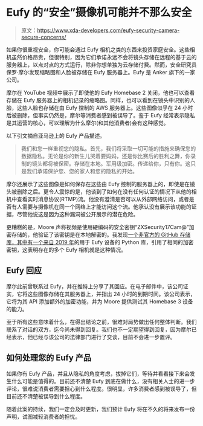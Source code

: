 # Eufy 的“安全”摄像机可能并不那么安全

> 原文：<https://www.xda-developers.com/eufy-security-camera-secure-concerns/>

如果你很重视安全，你可能会通过 Eufy 相机之类的东西来投资家庭安全。这些相机虽然价格昂贵，但很特别，因为它们承诺永远不会将镜头存储在远程的基于云的服务器上，以点对点的方式运行，除非你想单独为云存储付费。然而，安全研究员保罗·摩尔发现缩略图和人脸被存储在 Eufy 服务器上。Eufy 是 Anker 旗下的一家公司。

摩尔在 YouTube 视频中展示了即使他的 Eufy Homebase 2 关闭，他也可以查看存储在 Eufy 服务器上的相机记录的缩略图。同样，也可以看到在镜头中识别的人脸，这些人脸也存储在由 Eufy 控制的 AWS 服务器上。这些图像似乎在 24 小时后被删除，但事实仍然是，摩尔等消费者感到被误导了。鉴于 Eufy 经常表示隐私是其运营的核心，可以理解为什么摩尔(和其他消费者)会有这种感觉。

以下引文摘自亚马逊上的 Eufy 产品描述。

> 我们和您一样重视您的隐私。首先，我们将采取一切可能的措施来确保您的数据隐私。无论是你的新生儿哭着要妈妈，还是你比赛后的胜利之舞，你录制的镜头都将被保密。存储在本地。军用级加密。传递给你，只有你。这只是我们承诺保护您、您的家人和您的隐私的开始。

摩尔还展示了这些图像是如何保存在这些由 Eufy 控制的服务器上的，即使是在镜头被删除之后。更令人震惊的是，他谈到了如何在没有任何认证的情况下从他的相机中查看实时消息协议(RTMP)流。他没有澄清是否可以从外部网络访问，或者是否有人需要与摄像机在同一个网络上才能访问这个流。他承认没有展示该功能的证据，尽管他说这是因为这种漏洞被公开展示的潜在危险。

更糟糕的是，Moore 声称视频是使用硬编码的安全密钥“ZXSecurity17Cam@”加密存储的，他验证了该密钥是在本地解密的。我发现[一个非官方的 GitHub 存储库，其中有一个来自 2019 年](https://github.com/FuzzyMistborn/python-eufy-security/blob/dev/API.md)的用于 Eufy 设备的 Python 库，引用了相同的加密密钥，这表明存在的多个 Eufy 相机就是这种情况。

## Eufy 回应

摩尔此前曾联系过 Eufy，并在推特上分享了其回应。在电子邮件中，该公司证实，它将这些图像存储在其服务器上，并指出 24 小时的到期时间。该公司表示，它将为其 API 添加额外的加密功能，并为 Moore 提供测试其 Homebase 3 设备的能力。

至于所有这些意味着什么，在得出结论之前，很难对局势做出任何整体判断。我们联系了对话的双方，迄今尚未得到回复。我们也不一定期望得到回复，因为摩尔已经表示，他已经与该公司的法律部门进行了交谈，目前不会进一步置评。

## 如何处理您的 Eufy 产品

如果你有 Eufy 产品，并且从隐私的角度考虑，拔掉它们，等待并看看接下来会发生什么可能是值得的。目前还不清楚 Eufy 到底在做什么，没有相关人士的进一步评论，很难说消费者需要担心到什么程度。很明显，许多消费者感到被误导了，但目前还不清楚被误导到什么程度。

随着此案的持续，我们一定会及时更新，我们预计 Eufy 将在不久的将来发布一份声明，试图减轻消费者的担忧。